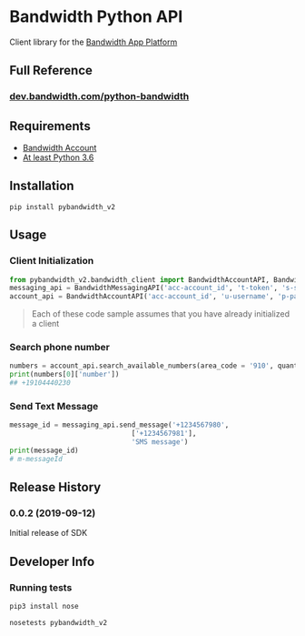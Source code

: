 # Bandwidth Python API
Client library for the [Bandwidth App Platform](http://ap.bandwidth.com/docs/rest-api/)

## Full Reference
### [dev.bandwidth.com/python-bandwidth](http://dev.bandwidth.com/python-bandwidth)

## Requirements
* [Bandwidth Account](http://bandwidth.com/products/application-platform/?utm_medium=social&utm_source=github&utm_campaign=dtolb&utm_content=_)
* [At least Python 3.6](https://www.python.org/downloads/)
## Installation
```
pip install pybandwidth_v2
```


## Usage

### Client Initialization
```python
from pybandwidth_v2.bandwidth_client import BandwidthAccountAPI, BandwidthMessagingAPI
messaging_api = BandwidthMessagingAPI('acc-account_id', 't-token', 's-secret', 'a-application_id')
account_api = BandwidthAccountAPI('acc-account_id', 'u-username', 'p-password')
```

> Each of these code sample assumes that you have already initialized a client

### Search phone number

```python
numbers = account_api.search_available_numbers(area_code = '910', quantity = 3)
print(numbers[0]['number'])
## +19104440230
```

### Send Text Message
```python
message_id = messaging_api.send_message('+1234567980',
                              ['+1234567981'],
                              'SMS message')
print(message_id)
# m-messageId
```

## Release History
### 0.0.2 (2019-09-12)
Initial release of SDK

## Developer Info
### Running tests
```python
pip3 install nose

nosetests pybandwidth_v2
```